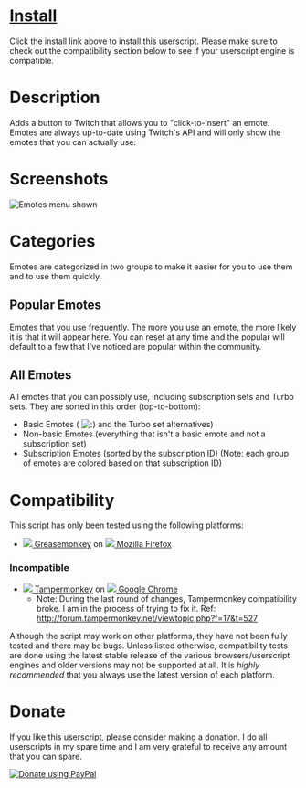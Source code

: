 # [Install](https://raw.github.com/cletusc/Userscript--Twitch-Chat-Emotes/master/script.user.js)
Click the install link above to install this userscript. Please make sure to check out the compatibility section below to see if your userscript engine is compatible.

# Description
Adds a button to Twitch that allows you to "click-to-insert" an emote. Emotes are always up-to-date using Twitch's API and will only show the emotes that you can actually use.

# Screenshots
![Emotes menu shown](http://i.imgur.com/YLfFIBG.png "Emotes menu shown")

# Categories
Emotes are categorized in two groups to make it easier for you to use them and to use them quickly.

## Popular Emotes
Emotes that you use frequently. The more you use an emote, the more likely it is that it will appear here. You can reset at any time and the popular will default to a few that I've noticed are popular within the community.

## All Emotes
All emotes that you can possibly use, including subscription sets and Turbo sets. They are sorted in this order (top-to-bottom):
- Basic Emotes ( ![:)](http://static-cdn.jtvnw.net/jtv_user_pictures/chansub-global-emoticon-ebf60cd72f7aa600-24x18.png ":)") and the Turbo set alternatives)
- Non-basic Emotes (everything that isn't a basic emote and not a subscription set)
- Subscription Emotes (sorted by the subscription ID) (Note: each group of emotes are colored based on that subscription ID)

# Compatibility
This script has only been tested using the following platforms:
- [![](http://wiki.greasespot.net/favicon.ico) Greasemonkey](https://addons.mozilla.org/en-US/firefox/addon/greasemonkey/) on [![](http://www.mozilla.org/favicon.ico) Mozilla Firefox](http://www.mozilla.org/en-US/firefox/fx/#desktop)

### Incompatible
- [![](http://i.imgur.com/cNJcsCS.png) Tampermonkey](https://chrome.google.com/webstore/detail/tampermonkey/dhdgffkkebhmkfjojejmpbldmpobfkfo?hl=en) on [![](http://www.google.com/images/icons/product/chrome-16.png) Google Chrome](https://www.google.com/intl/en/chrome/browser/)
	- Note: During the last round of changes, Tampermonkey compatibility broke. I am in the process of trying to fix it. Ref: http://forum.tampermonkey.net/viewtopic.php?f=17&t=527

Although the script may work on other platforms, they have not been fully tested and there may be bugs. Unless listed otherwise, compatibility tests are done using the latest stable release of the various browsers/userscript engines and older versions may not be supported at all. It is *highly recommended* that you always use the latest version of each platform.

# Donate
If you like this userscript, please consider making a donation. I do all userscripts in my spare time and I am very grateful to receive any amount that you can spare.

[![Donate using PayPal](https://www.paypalobjects.com/WEBSCR-640-20110306-1/en_US/i/btn/btn_donateCC_LG.gif)](https://www.paypal.com/cgi-bin/webscr?cmd=_donations&business=E7567UFRV7N9N&lc=US&item_name=Userscript%20Donation&item_number=0&currency_code=USD&bn=PP%2dDonationsBF%3abtn_donateCC_LG%2egif%3aNonHosted "Donate using PayPal")